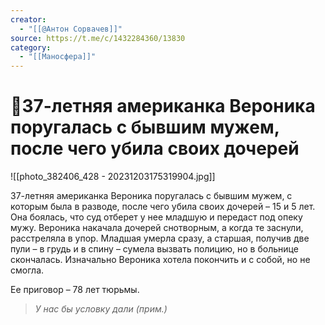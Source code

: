 ```yaml
---
creator:
  - "[[@Антон Сорвачев]]"
source: https://t.me/c/1432284360/13830
category:
  - "[[Маносфера]]"
---
```


# 📰37-летняя американка Вероника поругалась с бывшим мужем, после чего убила своих дочерей

![[photo_382406_428 - 20231203175319904.jpg]]

37-летняя американка Вероника поругалась с бывшим мужем, с которым была в разводе, после чего убила своих дочерей – 15 и 5 лет.
Она боялась, что суд отберет у нее младшую и передаст под опеку мужу. Вероника накачала дочерей снотворным, а когда те заснули, расстреляла в упор. Младшая умерла сразу, а старшая, получив две пули – в грудь и в спину – сумела вызвать полицию, но в больнице скончалась. Изначально Вероника хотела покончить и с собой, но не смогла.

Ее приговор – 78 лет тюрьмы.

> *У нас бы условку дали (прим.)*
